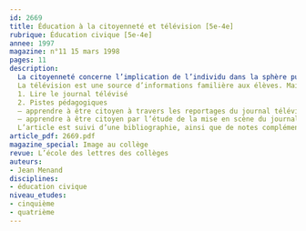 ```yaml
---
id: 2669
title: Éducation à la citoyenneté et télévision [5e-4e] 
rubrique: Éducation civique [5e-4e]
annee: 1997
magazine: n°11 15 mars 1998
pages: 11
description: 
  La citoyenneté concerne l’implication de l’individu dans la sphère publique, ce qui suppose l’acquisition des bases de la vie en société. En inculquant aux élèves des valeurs communes, l’école devient alors un lieu d’apprentissage de la démocratie. Cet apprentissage peut se faire avec les médias, qui participent à l’acculturation de l’individu : toute relation d’événement est en effet un indicateur de la manière dont une société le perçoit et l’intègre.
  La télévision est une source d’informations familière aux élèves. Mais c’est aussi un flot fascinant d’images, vis-à-vis desquelles il faut prendre du recul. Prendre la télévision comme objet d’étude permet de comprendre et d’analyser la mise en forme et la mise en scène de l’événement. Démythifier la «spectacularisation» de l’actualité participe aussi au développement de l’esprit critique, nécessaire à la citoyenneté…
  1. Lire le journal télévisé
  2. Pistes pédagogiques
  – apprendre à être citoyen à travers les reportages du journal télévisé
  – apprendre à être citoyen par l’étude de la mise en scène du journal
  L’article est suivi d’une bibliographie, ainsi que de notes complémentaires.
article_pdf: 2669.pdf
magazine_special: Image au collège
revue: L’école des lettres des collèges
auteurs:
- Jean Menand
disciplines:
- éducation civique
niveau_etudes:
- cinquième
- quatrième
---
```

